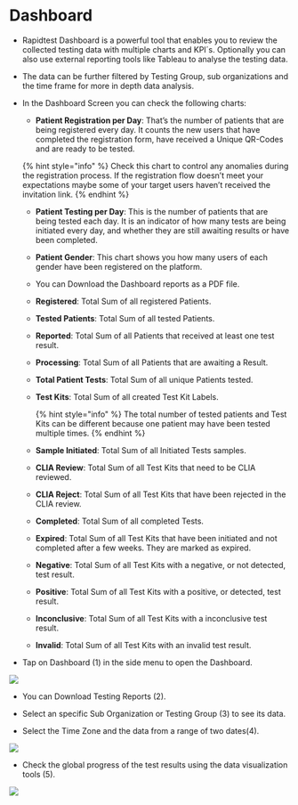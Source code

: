 # Dashboard

- Rapidtest Dashboard is a powerful tool that enables you to review the collected testing data with multiple charts and KPI´s. Optionally you can also use 
  external reporting tools like Tableau to analyse the testing data. 

- The data can be further filtered by Testing Group, sub organizations and the time frame for more in depth data analysis.

- In the Dashboard Screen you can check the following charts:
	
    - **Patient Registration per Day**: That’s the number of patients that are being registered every day. It counts the new users that have completed the 
      registration form, have received a Unique QR-Codes and are ready to be tested.

   	 {% hint style="info" %} Check this chart to control any anomalies during the registration process. If the registration flow doesn’t meet your expectations 
   	 maybe some of your target users haven’t received the invitation link. {% endhint %}

    - **Patient Testing per Day**: This is the number of patients that are being tested each day. It is an indicator of how many tests are being initiated every 
      day, and whether they are still awaiting results or have been completed.



    - **Patient Gender**: This chart shows you how many users of each gender have been registered on the platform.

    - You can Download the Dashboard reports as a PDF file.
    
    - **Registered**: Total Sum of all registered Patients.

    - **Tested Patients**: Total Sum of all tested Patients.
    
    - **Reported**: Total Sum of all Patients that received at least one test result.
    
    - **Processing**: Total Sum of all Patients that are awaiting a Result.
    
    - **Total Patient Tests**: Total Sum of all unique Patients tested.
    
    - **Test Kits**: Total Sum of all created Test Kit Labels.
    
    	 {% hint style="info" %} The total number of tested patients and Test Kits can be different because one patient may have been tested multiple 
   	 times. {% endhint %}
    
    - **Sample Initiated**: Total Sum of all Initiated Tests samples.
    
    - **CLIA Review**: Total Sum of all Test Kits that need to be CLIA reviewed.
    
    - **CLIA Reject**: Total Sum of all Test Kits that have been rejected in the CLIA review.
    
    - **Completed**: Total Sum of all completed Tests.
    
    - **Expired**: Total Sum of all Test Kits that have been initiated and not completed after a few weeks. They are marked as expired.
    
    - **Negative**: Total Sum of all Test Kits with a negative, or not detected, test result.
    
    - **Positive**: Total Sum of all Test Kits with a positive, or detected, test result.
    
    - **Inconclusive**: Total Sum of all Test Kits with a inconclusive test result.
    
    - **Invalid**: Total Sum of all Test Kits with an invalid test result.

- Tap on Dashboard (1) in the side menu to open the Dashboard.

![](https://user-images.githubusercontent.com/105650529/170533701-e5334202-ad60-4e4b-9415-961826f4258d.jpg)

- You can Download Testing Reports (2).

- Select an specific Sub Organization or Testing Group (3) to see its data.

- Select the Time Zone and the data from a range of two dates(4). 

![](https://user-images.githubusercontent.com/105650529/170533713-d2d0426b-a0eb-49a6-8c08-01a706db3eaa.jpg)

- Check the global progress of the test results using the data visualization tools (5).

![](https://user-images.githubusercontent.com/105650529/170533728-dfd70eed-76ab-440b-acc5-91beccee27b9.jpg)



